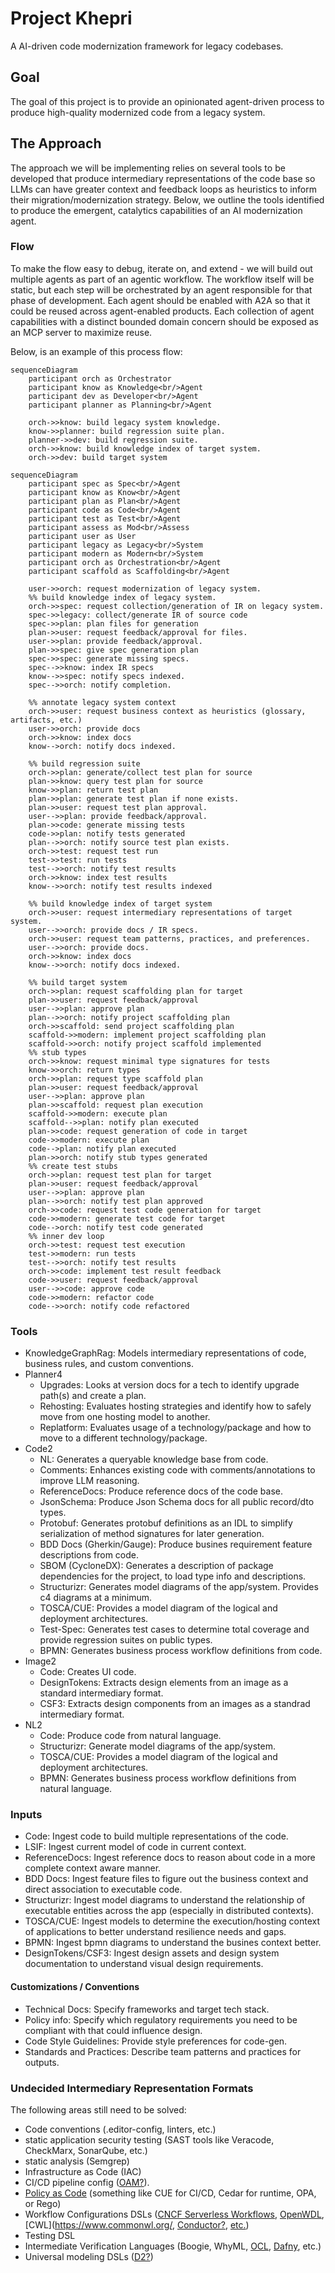 # Project Khepri
A AI-driven code modernization framework for legacy codebases.

## Goal
The goal of this project is to provide an opinionated agent-driven process to produce high-quality modernized code from a legacy system.

## The Approach
The approach we will be implementing relies on several tools to be developed that produce intermediary representations of the code base so LLMs can have greater context and feedback loops as heuristics to inform their migration/modernization strategy. Below, we outline the tools identified to produce the emergent, catalytics capabilities of an AI modernization agent.

### Flow
To make the flow easy to debug, iterate on, and extend - we will build out multiple agents as part of an agentic workflow.
The workflow itself will be static, but each step will be orchestrated by an agent responsible for that phase of development.
Each agent should be enabled with A2A so that it could be reused across agent-enabled products.
Each collection of agent capabilities with a distinct bounded domain concern should be exposed as an MCP server to maximize reuse.

Below, is an example of this process flow:
```mermaid
sequenceDiagram
    participant orch as Orchestrator
    participant know as Knowledge<br/>Agent
    participant dev as Developer<br/>Agent
    participant planner as Planning<br/>Agent

    orch->>know: build legacy system knowledge.
    know->>planner: build regression suite plan.
    planner->>dev: build regression suite.
    orch->>know: build knowledge index of target system.
    orch->>dev: build target system
```
```mermaid
sequenceDiagram
    participant spec as Spec<br/>Agent
    participant know as Know<br/>Agent
    participant plan as Plan<br/>Agent
    participant code as Code<br/>Agent
    participant test as Test<br/>Agent
    participant assess as Mod<br/>Assess
    participant user as User
    participant legacy as Legacy<br/>System
    participant modern as Modern<br/>System
    participant orch as Orchestration<br/>Agent
    participant scaffold as Scaffolding<br/>Agent

    user->>orch: request modernization of legacy system.
    %% build knowledge index of legacy system.
    orch->>spec: request collection/generation of IR on legacy system.
    spec->>legacy: collect/generate IR of source code
    spec->>plan: plan files for generation
    plan->>user: request feedback/approval for files.
    user->>plan: provide feedback/approval.
    plan->>spec: give spec generation plan
    spec->>spec: generate missing specs.
    spec-->>know: index IR specs
    know-->>spec: notify specs indexed.
    spec-->>orch: notify completion.

    %% annotate legacy system context
    orch->>user: request business context as heuristics (glossary, artifacts, etc.)
    user->>orch: provide docs
    orch->>know: index docs
    know-->orch: notify docs indexed.

    %% build regression suite
    orch->>plan: generate/collect test plan for source
    plan->>know: query test plan for source
    know->>plan: return test plan
    plan->>plan: generate test plan if none exists.
    plan->>user: request test plan approval.
    user-->>plan: provide feedback/approval.
    plan->>code: generate missing tests
    code->>plan: notify tests generated
    plan-->>orch: notify source test plan exists.
    orch->>test: request test run
    test->>test: run tests
    test-->>orch: notify test results
    orch->>know: index test results
    know-->>orch: notify test results indexed

    %% build knowledge index of target system
    orch->>user: request intermediary representations of target system.
    user-->>orch: provide docs / IR specs.
    orch->>user: request team patterns, practices, and preferences.
    user-->>orch: provide docs.
    orch->>know: index docs
    know-->>orch: notify docs indexed.

    %% build target system
    orch->>plan: request scaffolding plan for target
    plan->>user: request feedback/approval
    user-->>plan: approve plan
    plan-->>orch: notify project scaffolding plan
    orch->>scaffold: send project scaffolding plan
    scaffold->>modern: implement project scaffolding plan
    scaffold->>orch: notify project scaffold implemented
    %% stub types
    orch->>know: request minimal type signatures for tests
    know->>orch: return types
    orch->>plan: request type scaffold plan
    plan->>user: request feedback/approval
    user-->>plan: approve plan
    plan->>scaffold: request plan execution
    scaffold->>modern: execute plan
    scaffold-->>plan: notify plan executed
    plan->>code: request generation of code in target
    code->>modern: execute plan
    code-->plan: notify plan executed
    plan->>orch: notify stub types generated
    %% create test stubs
    orch->>plan: request test plan for target 
    plan->>user: request feedback/approval
    user-->>plan: approve plan
    plan-->>orch: notify test plan approved
    orch->>code: request test code generation for target
    code->>modern: generate test code for target
    code-->orch: notify test code generated
    %% inner dev loop
    orch->>test: request test execution
    test->>modern: run tests
    test-->>orch: notify test results
    orch->>code: implement test result feedback
    code->>user: request feedback/approval
    user-->>code: approve code
    code->>modern: refactor code
    code-->>orch: notify code refactored

```

### Tools
- KnowledgeGraphRag: Models intermediary representations of code, business rules, and custom conventions.
- Planner4
  - Upgrades: Looks at version docs for a tech to identify upgrade path(s) and create a plan.
  - Rehosting: Evaluates hosting strategies and identify how to safely move from one hosting model to another.
  - Replatform: Evaluates usage of a technology/package and how to move to a different technology/package.
- Code2
  - NL: Generates a queryable knowledge base from code.
  - Comments: Enhances existing code with comments/annotations to improve LLM reasoning.
  - ReferenceDocs: Produce reference docs of the code base.
  - JsonSchema: Produce Json Schema docs for all public record/dto types.
  - Protobuf: Generates protobuf definitions as an IDL to simplify serialization of method signatures for later generation.
  - BDD Docs (Gherkin/Gauge): Produce busines requirement feature descriptions from code.
  - SBOM (CycloneDX): Generates a description of package dependencies for the project, to load type info and descriptions.
  - Structurizr: Generates model diagrams of the app/system. Provides c4 diagrams at a minimum.
  - TOSCA/CUE: Provides a model diagram of the logical and deployment architectures.
  - Test-Spec: Generates test cases to determine total coverage and provide regression suites on public types.
  - BPMN: Generates business process workflow definitions from code.
- Image2
  - Code: Creates UI code.
  - DesignTokens: Extracts design elements from an image as a standard intermediary format.
  - CSF3: Extracts design components from an images as a standrad intermediary format.
- NL2
  - Code: Produce code from natural language.
  - Structurizr: Generate model diagrams of the app/system.
  - TOSCA/CUE: Provides a model diagram of the logical and deployment architectures.
  - BPMN: Generates business process workflow definitions from natural language.
 
### Inputs
- Code: Ingest code to build multiple representations of the code.
- LSIF: Ingest current model of code in current context.
- ReferenceDocs: Ingest reference docs to reason about code in a more complete context aware manner.
- BDD Docs: Ingest feature files to figure out the business context and direct association to executable code.
- Structurizr: Ingest model diagrams to understand the relationship of executable entities across the app (especially in distributed contexts).
- TOSCA/CUE: Ingest models to determine the execution/hosting context of applications to better understand resilience needs and gaps.
- BPMN: Ingest bpmn diagrams to understand the busines context better.
- DesignTokens/CSF3: Ingest design assets and design system documentation to understand visual design requirements.

#### Customizations / Conventions
- Technical Docs: Specify frameworks and target tech stack.
- Policy info: Specify which regulatory requirements you need to be compliant with that could influence design.
- Code Style Guidelines: Provide style preferences for code-gen.
- Standards and Practices: Describe team patterns and practices for outputs.

### Undecided Intermediary Representation Formats
The following areas still need to be solved:
- Code conventions (.editor-config, linters, etc.)
- static application security testing (SAST tools like Veracode, CheckMarx, SonarQube, etc.)
- static analysis (Semgrep)
- Infrastructure as Code (IAC)
- CI/CD pipeline config ([OAM?](https://github.com/oam-dev/spec)).
- [Policy as Code](https://www.cncf.io/blog/2024/02/14/policy-as-code-in-the-software-supply-chain/) (something like CUE for CI/CD, Cedar for runtime, OPA, or Rego)
- Workflow Configurations DSLs ([CNCF Serverless Workflows](https://www.cncf.io/projects/serverless-workflow/), [OpenWDL](https://github.com/openwdl/wdl), [CWL](https://www.commonwl.org/, [Conductor?](https://conductor-oss.github.io/conductor/devguide/concepts/index.html), [etc.](https://github.com/common-workflow-language/common-workflow-language/wiki/Existing-Workflow-systems))
- Testing DSL
- Intermediate Verification Languages (Boogie, WhyML, [OCL](https://www.omg.org/spec/OCL/2.4/PDF), [Dafny](https://github.com/dafny-lang/dafny), etc.)
- Universal modeling DSLs ([D2?](https://d2lang.com/))

